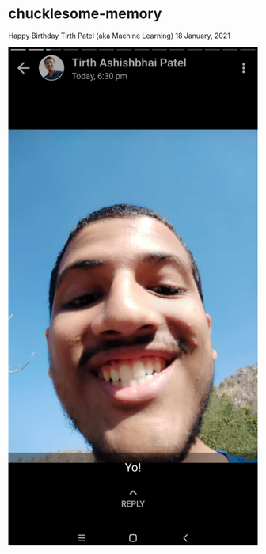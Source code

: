 # chucklesome-memory

Happy Birthday Tirth Patel (aka Machine Learning) 18 January, 2021

![face](memories/Screenshot_2018-12-13-21-57-59-828_com.whatsapp.png)
